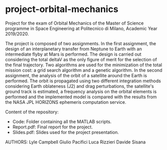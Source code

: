 # project-orbital-mechanics
Project for the exam of Orbital Mechanics of the Master of Science programme in Space Engineering at Politecnico di Milano, Academic Year 2019/2020.

The project is composed of two assignments. In the first assignment, the design of an interplanetary transfer from Neptune to Earth with an intermediate flyby at Mars is performed. The design is carried out considering the total deltaV as the only figure of merit for the selection of the final trajectory. Two algorithms are used for the minimization of the total mission cost: a grid search algorithm and a genetic algorithm. In the second assignment, the analysis of the orbit of a satellite around the Earth is performed. The orbit is propagated using two different integration methods considering Earth oblateness (J2) and drag perturbations, the satellite's ground track is estimated, a frequency analysis on the orbital elements is performed and the implemented model is compared with the results from the NASA JPL HORIZONS ephemeris computation service. 

Content of the repository: 
- Code: Folder containing all the MATLAB scripts.
- Report.pdf: Final report for the project.
- Slides.pdf: Slides used for the project presentation.

AUTHORS:
Lyle Campbell
Giulio Pacifici 
Luca Rizzieri 
Davide Sisana
